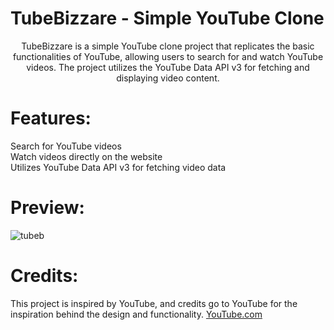 # TubeBizzare - Simple YouTube Clone

<div align="center">
TubeBizzare is a simple YouTube clone project that replicates the basic functionalities of YouTube, allowing users to search for and watch YouTube videos. 
The project utilizes the YouTube Data API v3 for fetching and displaying video content.
</div>

# Features:
Search for YouTube videos<br>
Watch videos directly on the website<br>
Utilizes YouTube Data API v3 for fetching video data

# Preview:
![tubeb](https://github.com/Gepzuu/TubeBizzare/assets/92858147/f9912822-07af-42e4-8b33-929332464d4b)


# Credits:
This project is inspired by YouTube, and credits go to YouTube for the inspiration behind the design and functionality.
[YouTube.com](https://www.youtube.com/)
